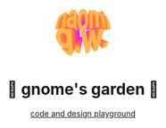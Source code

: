 <center>

<img src="src/themes/groovy/assets/hero.svg" width="100" />

# 🌱 gnome's garden 🌱

[code and design playground](https://naomi.vercel.app)

</center>